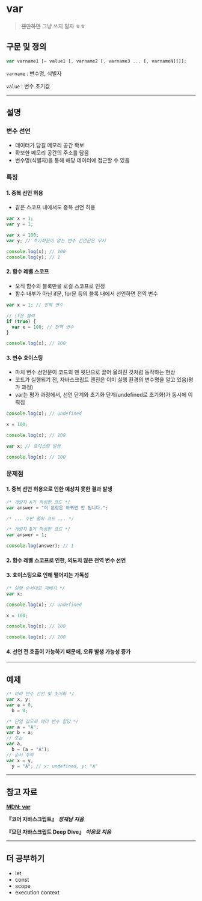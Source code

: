 # var

> ~~웬만하면~~ 그냥 쓰지 말자 ㅎㅎ

## 구문 및 정의

```js
var varname1 [= value1 [, varname2 [, varname3 ... [, varnameN]]]];
```

`varname` : 변수명, 식별자

`value` : 변수 초기값

---

## 설명

### 변수 선언

- 데이터가 담길 메모리 공간 확보
- 확보한 메모리 공간의 주소를 담음
- 변수명(식별자)을 통해 해당 데이터에 접근할 수 있음

### 특징

#### 1. 중복 선언 허용

- 같은 스코프 내에서도 중복 선언 허용

```js
var x = 1;
var y = 1;

var x = 100;
var y; // 초기화문이 없는 변수 선언문은 무시

console.log(x); // 100
console.log(y); // 1
```

#### 2. 함수 레벨 스코프

- 오직 함수의 블록만을 로컬 스코프로 인정
- 함수 내부가 아닌 if문, for문 등의 블록 내에서 선언하면 전역 변수

```js
var x = 1; // 전역 변수

// if문 블럭
if (true) {
  var x = 100; // 전역 변수
}

console.log(x); // 100
```

#### 3. 변수 호이스팅

- 마치 변수 선언문이 코드의 맨 윗단으로 끌어 올려진 것처럼 동작하는 현상
- 코드가 실행되기 전, 자바스크립트 엔진은 이미 실행 환경의 변수명을 알고 있음(평가 과정)
- var는 평가 과정에서, 선언 단계와 초기화 단계(undefined로 초기화)가 동시에 이뤄짐

```js
console.log(x); // undefined

x = 100;

console.log(x); // 100

var x; // 호이스팅 발생

console.log(x); // 100
```

### 문제점

#### 1. 중복 선언 허용으로 인한 예상치 못한 결과 발생

```js
/* 개발자 A가 작성한 코드 */
var answer = "이 문장은 바뀌면 안 됩니다.";

/* ... 수만 줄의 코드 ... */

/* 개발자 B가 작성한 코드 */
var answer = 1;

console.log(answer); // 1
```

#### 2. 함수 레벨 스코프로 인한, 의도치 않은 전역 변수 선언

#### 3. 호이스팅으로 인해 떨어지는 가독성

```js
/* 실행 순서대로 재배치 */
var x;

console.log(x); // undefined

x = 100;

console.log(x); // 100

console.log(x); // 100
```

#### 4. 선언 전 호출이 가능하기 때문에, 오류 발생 가능성 증가

---

## 예제

```js
/* 여러 변수 선언 및 초기화 */
var x, y;
var a = 0,
  b = 0;

/* 단일 값으로 여러 변수 할당 */
var a = "A";
var b = a;
// 또는
var a,
  b = (a = "A");
// 순서 주의
var x = y,
  y = "A"; // x: undefined, y: "A"
```

---

## 참고 자료

[**MDN: var**](https://developer.mozilla.org/ko/docs/Web/JavaScript/Reference/Statements/var)

**『코어 자바스크립트』** **_정재남 지음_**

**『모던 자바스크립트 Deep Dive』** **_이웅모 지음_**

---

## 더 공부하기

- let
- const
- scope
- execution context
